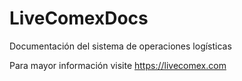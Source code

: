 # LiveComexDocs
Documentación del sistema de operaciones logísticas

Para mayor información visite https://livecomex.com
